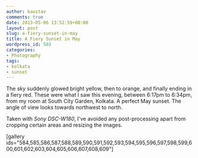 ```yaml
---
author: kaustav
comments: true
date: 2013-05-06 13:52:59+00:00
layout: post
slug: a-fiery-sunset-in-may
title: A Fiery Sunset in May
wordpress_id: 583
categories:
- Photography
tags:
- kolkata
- sunset
---
```


The sky suddenly glowed bright yellow, then to orange, and finally ending in a fiery red. These were what I saw this evening, between 6:17pm to 6:34pm, from my room at South City Garden, Kolkata. A perfect May sunset. The angle of view looks towards northwest to north.

<!-- more -->

Taken with _Sony DSC-W180_, I've avoided any post-processing apart from cropping certain areas and resizing the images.

[gallery ids="584,585,586,587,588,589,590,591,592,593,594,595,596,597,598,599,600,601,602,603,604,605,606,607,608,609"]

